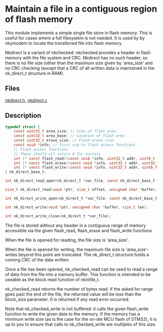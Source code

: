 # Maintain a file in a contiguous region of flash memory

This module implements a simple single file store in flash memory.  This is
useful for cases where a full filesystem is not needed.  It is used by by
nkymodem to locate the transferred file into flash memory.

Nkdirect is a variant of nkchecked: nkchecked provides a header in flash
memory with the file system and CRC.  Nkdirect has no such header, so there
is no file size (other than the maximum size given by 'area_size' and no CRC
checking (except that a CRC of all written data is maintained in the
nk_direct_t structure in RAM).

## Files

[nkdirect.h](../inc/nkdirect.h),
[nkdirect.c](../src/nkdirect.c)

## Description

```c
typedef struct {
    const uint32_t area_size; // Size of flash area
    const uint32_t area_base; // Location of flash area
    const uint32_t erase_size; // Flash erase size
    const void *info; // First arg to flash access functions
    // Flash access functions
    // These should all return 0 for success
    int (* const flash_read)(const void *info, uint32_t addr, uint8_t *buf, uint32_t size);
    int (* const flash_erase)(const void *info, uint32_t addr, uint32_t size); // NULL for no erase
    int (* const flash_write)(const void *info, uint32_t addr, uint8_t *buf, uint32_t size);
} nk_direct_base_t;

int nk_direct_read_open(nk_direct_t *var_file, const nk_direct_base_t *file, unsigned char *buffer, size_t buf_size);

size_t nk_direct_read(void *ptr, size_t offset, unsigned char *buffer, size_t block_size);

int nk_direct_write_open(nk_direct_t *var_file, const nk_direct_base_t *file);

int nk_direct_write(void *ptr, unsigned char *buffer, size_t len);

int nk_direct_write_close(nk_direct_t *var_file);

```

The file is stored without any header in a contiguous range of memory
accessible via the given flash_read, flash_erase and flash_write functions. 

When the file is opened for reading, the file size is 'area_size'.

When the file is opened for writing, the maximum file size is 'area_size'-
writes beyond this point are truncated.  The nk_direct_t structure holds a
running CRC of the data written.

Once a file has been opened, nk_checked_read can be used to read a range of
data from the file into a memory buffer.  This function is intended to be
useable as the block read function of nkinfile_t.

nk_checked_read returns the number of bytes read.  If the asked for range
goes past the end of the file, the returned value will be less than the
block_size parameter.  0 is returned if any read error occurred.

Note that nk_checked_write is not buffered: it calls the given flash_write
function to write the given data to the memory.  If the memory has a minimum
write size (as is the case for the on-die MCU flash of STM32), it is up to
you to ensure that calls to nk_checked_write are multiples of this size.
